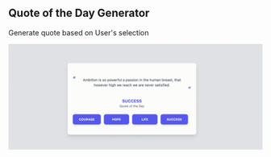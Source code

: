 ## Quote of the Day Generator
Generate quote based on User's selection

![quote](/5.%20quote-generator/public/quote.gif)
